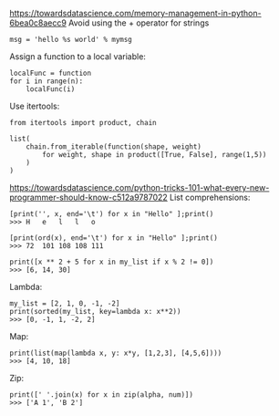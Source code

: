 https://towardsdatascience.com/memory-management-in-python-6bea0c8aecc9
Avoid using the + operator for strings

    msg = 'hello %s world' % mymsg

Assign a function to a local variable:

    localFunc = function
    for i in range(n):
        localFunc(i)

Use itertools:

    from itertools import product, chain

    list(
        chain.from_iterable(function(shape, weight)
            for weight, shape in product([True, False], range(1,5))
        )
    )
https://towardsdatascience.com/python-tricks-101-what-every-new-programmer-should-know-c512a9787022
List comprehensions:

    [print('', x, end='\t') for x in "Hello" ];print()
    >>> H   e   l   l   o

    [print(ord(x), end='\t') for x in "Hello" ];print()
    >>> 72  101 108 108 111

    print([x ** 2 + 5 for x in my_list if x % 2 != 0])
    >>> [6, 14, 30]

Lambda:

    my_list = [2, 1, 0, -1, -2]
    print(sorted(my_list, key=lambda x: x**2))
    >>> [0, -1, 1, -2, 2]

Map:

    print(list(map(lambda x, y: x*y, [1,2,3], [4,5,6])))
    >>> [4, 10, 18]

Zip:

    print([' '.join(x) for x in zip(alpha, num)])
    >>> ['A 1', 'B 2']